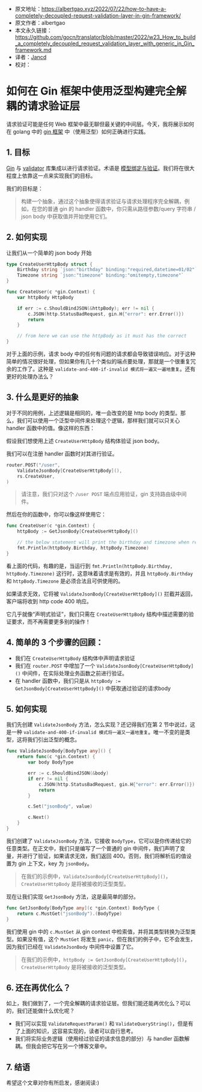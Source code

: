 - 原文地址：https://albertgao.xyz/2022/07/22/how-to-have-a-completely-decoupled-request-validation-layer-in-gin-framework/
- 原文作者：albertgao
- 本文永久链接：https://github.com/gocn/translator/blob/master/2022/w23_How_to_build_a_completely_decoupled_request_validation_layer_with_generic_in_Gin_framework.md
- 译者：[Jancd](https://github.com/Jancd)
- 校对：[]()

# 如何在 Gin 框架中使用泛型构建完全解耦的请求验证层

请求验证可能是任何 Web 框架中最无聊但最关键的中间层。今天，我将展示如何在 golang 中的 [gin 框架](https://github.com/gin-gonic/gin) 中（使用泛型）如何正确进行实践。

## 1. 目标

[Gin](https://github.com/gin-gonic/gin) 与 [validator](https://github.com/go-playground/validator) 库集成以进行请求验证。术语是 [模型绑定与验证](https://github.com/gin-gonic/gin#model-binding-and-validation)。我们将在很大程度上依靠这一点来实现我们的目标。

我们的目标是：

>构建一个抽象，通过这个抽象使得请求验证与请求处理程序完全解耦，例如，在您的普通 gin  的 handler 函数中，你只需从路径参数/query 字符串 / json body 中获取值并开始使用它们。

## 2. 如何实现

让我们从一个简单的 json body 开始

```go
type CreateUserHttpBody struct {
    Birthday string `json:"birthday" binding:"required,datetime=01/02"`
	Timezone string `json:"timezone" binding:"omitempty,timezone"`
}

func CreateUser(c *gin.Context) {
    var httpBody HttpBody

    if err := c.ShouldBindJSON(&httpBody); err != nil {
        c.JSON(http.StatusBadRequest, gin.H{"error": err.Error()})
        return
    }

    // from here we can use the httpBody as it must has the correct
}
```

对于上面的示例，请求 body 中的任何有问题的请求都会导致错误响应。对于这种简单的情况很好处理，但如果你有几十个类似的端点要处理，那就是一个很重复冗余的工作了。这种是 `validate-and-400-if-invalid 模式将一遍又一遍地重复`。还有更好的处理办法么？

## 3. 什么是更好的抽象

对于不同的用例，上述逻辑是相同的，唯一会改变的是 http body 的类型。那么，我们可以使用一个泛型中间件来处理这个逻辑，那样我们就可以只关心 handler 函数中的值。像这样的东西：

假设我们想使用上述 `CreateUserHttpBody` 结构体验证 json body。

我们可以在注册 handler 函数时对其进行验证。

```go
router.POST("/user",
    ValidateJsonBody[CreateUserHttpBody](),
    rs.CreateUser,
)
```

>请注意，我们只对这个 `/user POST` 端点应用验证，gin 支持路由级中间件。

然后在你的函数中，你可以像这样使用它：

```go
func CreateUser(c *gin.Context) {
    httpBody := GetJsonBody[CreateUserHttpBody]()

    // the below statement will print the birthday and timezone when receives valid request
    fmt.Println(httpBody.Birthday, httpBody.Timezone)
}
```

看上面的代码，有趣的是，当运行到 `fmt.Println(httpBody.Birthday, httpBody.Timezone)` 这行时，这意味着请求是有效的，并且 `httpBody.Birthday` 和 `httpBody.Timezone` 是必须合法且可供使用的。

如果请求无效，它将被 `ValidateJsonBody[CreateUserHttpBody]()` 拦截并返回，客户端将收到 http code 400 响应。

它几乎就像“声明式验证”，我们只需在 `CreateUserHttpBody` 结构中描述需要的验证要求，而不再需要更多别的操作！

## 4. 简单的 3 个步骤的回顾：

- 我们在 `CreateUserHttpBody` 结构体中声明请求验证
- 我们在 `router.POST` 中增加了一个 `ValidateJsonBody[CreateUserHttpBody]()` 中间件，在实际处理业务函数之前进行验证。
- 在 handler 函数中，我们只是从 `httpBody := GetJsonBody[CreateUserHttpBody]()` 中获取通过验证的请求body

## 5. 如何实现

我们先创建 `ValidateJsonBody` 方法，怎么实现？还记得我们在第 2 节中说过，这是一种 ``validate-and-400-if-invalid 模式将一遍又一遍地重复``。唯一不变的是类型，这将我们引出泛型的概念。

```go
func ValidateJsonBody[BodyType any]() {
    return func(c *gin.Context) {
        var body BodyType

        err := c.ShouldBindJSON(&body)
        if err != nil {
            c.JSON(http.StatusBadRequest, gin.H{"error": err.Error()})
            return
        }

        c.Set("jsonBody", value)

        c.Next()
    }
}
```

我们创建了 `ValidateJsonBody` 方法，它接收 `BodyType`，它可以是你传递给它的任意类型。在正文中，我们只是编写了一个普通的 gin 中间件，我们声明了变量，并进行了验证，如果请求无效，我们返回 400。否则，我们将解析后的值设置为 gin 上下文，key 为 `jsonBody`。

>在我们的示例中，`ValidateJsonBody[CreateUserHttpBody]()`，`CreateUserHttpBody` 是将被接收的泛型类型。

现在让我们实现 `GetJsonBody` 方法，这是最简单的部分。

```go
func GetJsonBody[BodyType any](c *gin.Context) BodyType {
	return c.MustGet("jsonBody").(BodyType)
}
```

我们使用 gin 中的 `c.MustGet` 从 gin context 中检索值，并将其类型转换为泛型类型。如果没有值，这个 `MustGet` 将发生 `panic`，但在我们的例子中，它不会发生，因为我们已经在 `ValidateJsonBody` 中间件中设置了它。

>在我们的示例中，`httpBody := GetJsonBody[CreateUserHttpBody]()`，`CreateUserHttpBody` 是将被接收的泛型类型。

## 6. 还在再优化么？

如上，我们做到了，一个完全解耦的请求验证层。但我们能还能再优化么？可以的，我们还能做什么优化呢？

- 我们可以实现 `ValidateRequestParam()` 和 `ValidateQueryString()`，但是有了上面的知识，这容易实现的，读者可以自行思考。
- 我们将实际业务逻辑（使用经过验证的请求信息的部分）与 handler 函数解耦。但我会把它写在另一个博客文章中。

## 7. 结语

希望这个文章对你有所启发，感谢阅读:)
